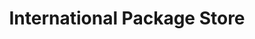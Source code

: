 ---
title: "International Package Store"
url: /colchester/international-package-store/
shop: alcohol
---